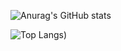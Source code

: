 ![Anurag's GitHub stats](https://github-readme-stats.vercel.app/api?username=iamDvz&count_private=true&show_icons=true&&bg_color=-45,d98e68,ffb987&title_color=000000&text_color=a60d7d&icon_color=000000&border_color=000000&border_radius=9)

![Top Langs](https://github-readme-stats.vercel.app/api/top-langs/?username=iamDvz&count_private=true&layout=compact&show_icons=true&&bg_color=-45,d98e68,ffb987&title_color=000000&text_color=a60d7d&icon_color=000000&border_color=000000&border_radius=9))
